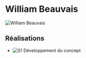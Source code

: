 # William Beauvais

 ![William Beauvais]( https://fakeimg.pl/400x400?text=w)

 ## Réalisations

 <!-- Une image par semaine de la réalisation dont tu es le plus fier avec une légende -->

* ![S1 Développement du concept](https://fakeimg.pl/400x400?text=Concept)
